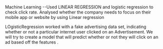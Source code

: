 Machine Learning --Used LINEAR REGRESSION and logistic regression to check click rate.
Analysed whether the company needs to focus on their mobile app or website by using Linear regression 

LOgisticRegression
worked with a fake advertising data set, indicating whether or not a particular internet user clicked on an Advertisement. We will try to create a model that will predict whether or not they will click on an ad based off the features .

